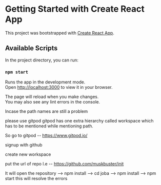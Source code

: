 # Getting Started with Create React App

This project was bootstrapped with [Create React App](https://github.com/facebook/create-react-app).

## Available Scripts

In the project directory, you can run:

### `npm start`

Runs the app in the development mode.\
Open [http://localhost:3000](http://localhost:3000) to view it in your browser.

The page will reload when you make changes.\
You may also see any lint errors in the console.



Incase the path names are still a problem 

please use gitpod 
gitpod has one extra hierarchy called workspace which has to be mentioned while mentioning path.

So go to gitpod --  https://www.gitpod.io/ 

signup with github

create new workspace

put the url of repo I.e -- https://github.com/muskbuster/init

It will open the repository 
-->  npm install
--> cd joba
-->  npm install
--> npm start
this will resolve the errors 